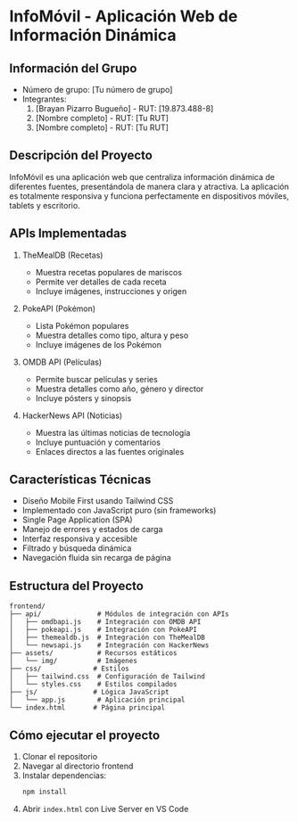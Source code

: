 # InfoMóvil - Aplicación Web de Información Dinámica

## Información del Grupo
- Número de grupo: [Tu número de grupo]
- Integrantes:
  1. [Brayan Pizarro Bugueño] - RUT: [19.873.488-8]
  2. [Nombre completo] - RUT: [Tu RUT]
  3. [Nombre completo] - RUT: [Tu RUT]

## Descripción del Proyecto
InfoMóvil es una aplicación web que centraliza información dinámica de diferentes fuentes, presentándola de manera clara y atractiva. La aplicación es totalmente responsiva y funciona perfectamente en dispositivos móviles, tablets y escritorio.

## APIs Implementadas
1. TheMealDB (Recetas)
   - Muestra recetas populares de mariscos
   - Permite ver detalles de cada receta
   - Incluye imágenes, instrucciones y origen

2. PokeAPI (Pokémon)
   - Lista Pokémon populares
   - Muestra detalles como tipo, altura y peso
   - Incluye imágenes de los Pokémon

3. OMDB API (Películas)
   - Permite buscar películas y series
   - Muestra detalles como año, género y director
   - Incluye pósters y sinopsis

4. HackerNews API (Noticias)
   - Muestra las últimas noticias de tecnología
   - Incluye puntuación y comentarios
   - Enlaces directos a las fuentes originales

## Características Técnicas
- Diseño Mobile First usando Tailwind CSS
- Implementado con JavaScript puro (sin frameworks)
- Single Page Application (SPA)
- Manejo de errores y estados de carga
- Interfaz responsiva y accesible
- Filtrado y búsqueda dinámica
- Navegación fluida sin recarga de página

## Estructura del Proyecto
```
frontend/
├── api/              # Módulos de integración con APIs
│   ├── omdbapi.js    # Integración con OMDB API
│   ├── pokeapi.js    # Integración con PokeAPI
│   ├── themealdb.js  # Integración con TheMealDB
│   └── newsapi.js    # Integración con HackerNews
├── assets/           # Recursos estáticos
│   └── img/          # Imágenes
├── css/             # Estilos
│   ├── tailwind.css  # Configuración de Tailwind
│   └── styles.css    # Estilos compilados
├── js/              # Lógica JavaScript
│   └── app.js        # Aplicación principal
└── index.html       # Página principal
```

## Cómo ejecutar el proyecto
1. Clonar el repositorio
2. Navegar al directorio frontend
3. Instalar dependencias:
   ```bash
   npm install
   ```
4. Abrir `index.html` con Live Server en VS Code
